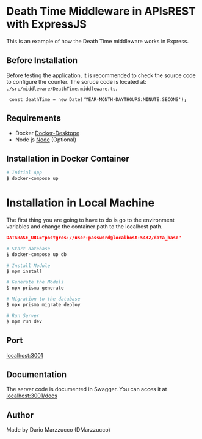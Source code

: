 # Death Time Middleware in APIsREST with ExpressJS

This is an example of how the Death Time middleware works in Express.

## Before Installation

Before testing the application, it is recommended to check the source code to configure the counter. The soruce code is located at: `./src/middleware/DeathTime.middleware.ts`. 

```TS 
 const deathTime = new Date('YEAR-MONTH-DAYTHOURS:MINUTE:SECONS');
```
## Requirements

* Docker [Docker-Desktope](https://www.docker.com/products/docker-desktop/)
* Node js [Node](https://nodejs.org/en/download/package-manager) (Optional)

## Installation in Docker Container

```bash 
# Initial App
$ docker-compose up
``` 
# Installation in Local Machine

The first thing you are going to have to do is go to the environment variables and change the container path to the localhost path.

```json
DATABASE_URL="postgres://user:password@localhost:5432/data_base"
``` 
``` bash
# Start datebase
$ docker-compose up db

# Install Module 
$ npm install

# Generate the Models
$ npx prisma generate

# Migration to the database
$ npx prisma migrate deploy

# Run Server
$ npm run dev

``` 

## Port

[localhost:3001](http://localhost:3001)

## Documentation

The server code is documented in Swagger. You can acces it at [localhost:3001/docs](http://localhost:3001/docs/)


## Author

Made by Dario Marzzucco (DMarzzucco)
